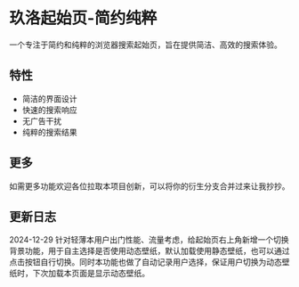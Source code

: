 # 玖洛起始页-简约纯粹

一个专注于简约和纯粹的浏览器搜索起始页，旨在提供简洁、高效的搜索体验。

## 特性

- 简洁的界面设计
- 快速的搜索响应
- 无广告干扰
- 纯粹的搜索结果

## 更多

如需更多功能欢迎各位拉取本项目创新，可以将你的衍生分支合并过来让我抄抄。

## 更新日志

2024-12-29 针对轻薄本用户出门性能、流量考虑，给起始页右上角新增一个切换背景功能，用于自主选择是否使用动态壁纸，默认加载使用静态壁纸，也可以通过点击按钮自行切换。同时本功能也做了自动记录用户选择，保证用户切换为动态壁纸时，下次加载本页面是显示动态壁纸。